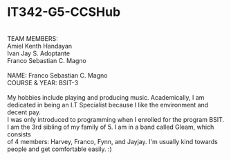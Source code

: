 # IT342-G5-CCSHub

<br>TEAM MEMBERS:
<br>Amiel Kenth Handayan
<br>Ivan Jay S. Adoptante
<br>Franco Sebastian C. Magno
<br>
<br>NAME: Franco Sebastian C. Magno
<br>COURSE & YEAR: BSIT-3
<br>
<br>My hobbies include playing and producing music. Academically, I am dedicated in being an I.T Specialist because I like the environment and decent pay.
<br>I was only introduced to programming when I enrolled for the program BSIT. I am the 3rd sibling of my family of 5. I am in a band called Gleam, which consists
<br>of 4 members: Harvey, Franco, Fynn, and Jayjay. I'm usually kind towards people and get comfortable easily. :)
